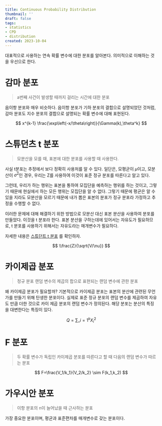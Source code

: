 ```yaml
---
title: Continuous Probability Distribution
thumbnail: ''
draft: false
tags:
- statistics
- CPD
- distribution
created: 2023-10-04
---
```


대표적으로 사용하는 연속 확률 변수에 대한 분포를 알아본다. 의미적으로 이해하는 것을 우선으로 한다.

# 감마 분포

 > 
 > a번째 사건이 발생할 때까지 걸리는 시간에 대한 분포

음이항 분포와 매우 비슷하다. 음이항 분포가 기하 분포의 결합으로 설명되었던 것처럼, 감마 분포도 지수 분포의 결합으로 설명되는 확률 변수에 대해 표현된다.

$$
x^{k-1} \frac{\exp\left(-x/\theta\right)}{\Gamma(k),\theta^k}
$$

# 스튜던츠 t 분포

 > 
 > 모분산을 모를 때, 표본에 대한 분포를 사용할 때 사용한다.

사실 t분포는 추정에서 보다 정확히 사용처를 알 수 있다. 일단은, 모평균이 $\mu$이고, 모분산이 $\sigma^2$인 경우, 우리는 Z를 사용하여 이것이 표준 정규 분포를 따른다고 알고 있다.

그런데, 우리가 하는 행위는 표본을 통하여 모집단을 예측하는 행위를 하는 것이고, 그렇기 때문에 현실에서 하는 모든 행위는 모집단을 알 수 없다. 그렇기 때문에 평균은 알 수 있을 지라도 모분산을 모르기 때문에 내가 뽑은 표본의 분포가 정규 분포라 가정하고 추정을 수행할 수 없다.

이러한 문제에 대해 해결하기 위한 방법으로 모분산 대신 표본 분산을 사용하여 분포를 만들었다. 이것을 t 분포라 한다. 표본 분산을 구하는데에 있어서는 자유도가 필요하므로, t 분포를 사용하기 위해서는 자유도라는 매개변수가 필요하다.

자세한 내용은 [스튜던트 t 분포](https://ko.wikipedia.org/w/index.php?title=%EC%8A%A4%ED%8A%9C%EB%8D%98%ED%8A%B8_t_%EB%B6%84%ED%8F%AC&action=edit&section=1) 를 확인하자.

$$
\\frac{Z}{\sqrt{V/\nu}}
$$

# 카이제곱 분포

 > 
 > 정규 분포 랜덤 변수의 제곱의 합으로 표현되는 랜덤 변수에 관한 분포

왜 카이제곱 분포가 필요할까? 기본적으로 카이제곱 분포는 표본의 분산에 관련된 무언가를 만들기 위해 탄생한 분포이다. 실제로 표준 정규 분포의 랜덤 변수를 제곱하여 자유도 만큼 더한 것으로 카이 제곱 분포의 랜덤 변수가 정의된다. 해당 분포는 분산의 특징을 대변한다는 특징이 있다.

$$
Q = \sum\_{i=1}^{k} X_i^2
$$

# F 분포

 > 
 > 두 확률 변수가 독립인 카이제곱 분포를 따른다고 할 때 다음의 랜덤 변수가 따르는 분포

$$
F=\frac{V_1/k_1}{V_2/k_2} \sim F(k_1,k_2)
$$

# 가우시안 분포

 > 
 > 이항 분포의 n이 늘어났을 때 근사하는 분포

가장 중요한 분포이며, 평균과 표준편차를 매개변수로 갖는 분포이다.
